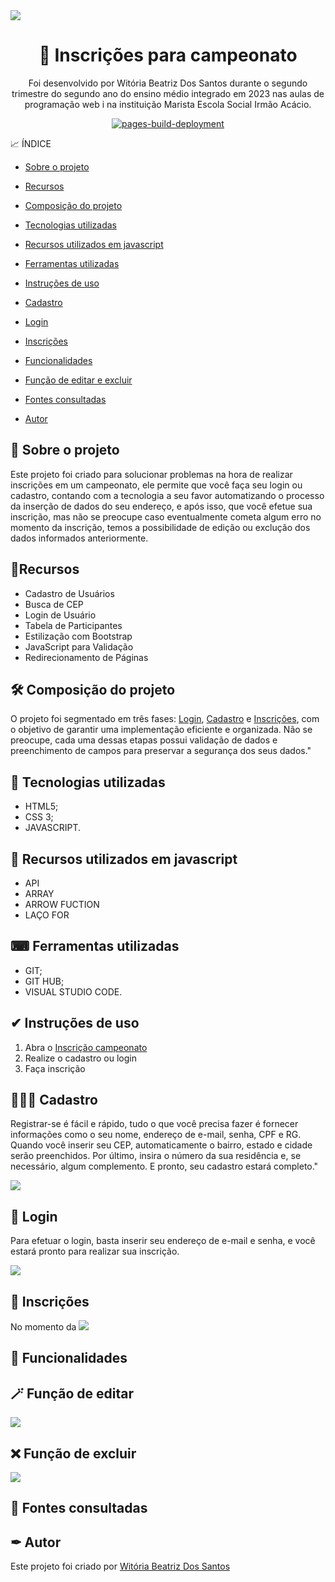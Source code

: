 
  <img src="imgs/capa1.png" align="center" />
</a>
<h1 align="center">🥇 Inscrições para campeonato </h1>
<p align="center"> Foi desenvolvido por Witória Beatriz Dos Santos durante o segundo trimestre do segundo ano do ensino médio integrado em 2023 nas aulas de programação web i na instituição Marista Escola Social Irmão Acácio.
<p align="center">
  <a href="https://github.com/Witoriabeatriz/Cadastro-versao-final/actions/workflows/pages/pages-build-deployment"><img src="https://github.com/Witoriabeatriz/Cadastro-versao-final/actions/workflows/pages/pages-build-deployment/badge.svg" alt="pages-build-deployment"></a>
</p>
  

📈 ÍNDICE

* [Sobre o projeto](https://github.com/Witoriabeatriz/Cadastro-versao-final#-sobre-o-projeto)
  
* [Recursos](https://github.com/Witoriabeatriz/Cadastro-versao-final#-recursos)

* [Composição do projeto](https://github.com/Witoriabeatriz/Cadastro-versao-final#%EF%B8%8F-composi%C3%A7%C3%A3o-do-projeto)  

* [Tecnologias utilizadas](https://github.com/Witoriabeatriz/Cadastro-versao-final#-tecnologias-utilizadas)

* [Recursos utilizados em javascript](https://github.com/Witoriabeatriz/Cadastro-versao-final#-recursos-utilizados-em-javascript)

* [Ferramentas utilizadas](https://github.com/Witoriabeatriz/Cadastro-versao-final#-ferramentas-utilizadas)

* [Instruções de uso](https://github.com/Witoriabeatriz/Cadastro-versao-final#-instru%C3%A7%C3%B5es-de-uso)
  
* [Cadastro](https://github.com/Witoriabeatriz/Cadastro-versao-final#1-cadastro)
    
* [Login](https://github.com/Witoriabeatriz/Cadastro-versao-final#2-login)
 
* [Inscrições](https://github.com/Witoriabeatriz/Cadastro-versao-final#3-inscri%C3%A7%C3%B5es)  

* [Funcionalidades](https://github.com/Witoriabeatriz/Cadastro-versao-final#-funcionalidades)  
    
* [Função de editar e excluir](https://github.com/Witoriabeatriz/Cadastro-versao-final#4-fun%C3%A7%C3%A3o-de-editar-e-excluir)

* [Fontes consultadas](https://github.com/Witoriabeatriz/Cadastro-versao-final#-fontes-consultadas)  

* [Autor](https://github.com/Witoriabeatriz/Cadastro-versao-final#-autor)  

 

## 📌 Sobre o projeto 
Este projeto foi criado para solucionar problemas na hora de realizar inscrições em um campeonato, ele permite que você faça seu login ou cadastro, contando com a tecnologia a seu favor automatizando o processo da inserção de dados do seu endereço,  e após isso, que você efetue sua inscrição, mas não se preocupe caso eventualmente cometa algum erro no momento da inscrição, temos a possibilidade de edição ou exclução dos dados informados anteriormente.

## 📄Recursos
* Cadastro de Usuários
* Busca de CEP
* Login de Usuário
* Tabela de Participantes
* Estilização com Bootstrap
* JavaScript para Validação
* Redirecionamento de Páginas 

## 🛠️ Composição do projeto 
O projeto foi segmentado em três fases: [Login](https://github.com/Witoriabeatriz/Cadastro-versao-final#2-login), [Cadastro](https://github.com/Witoriabeatriz/Cadastro-versao-final#1-cadastro) e [Inscrições](https://github.com/Witoriabeatriz/Cadastro-versao-final#3-inscri%C3%A7%C3%B5es), com o objetivo de garantir uma implementação eficiente e organizada. Não se preocupe, cada uma dessas etapas possui validação de dados e preenchimento de campos para preservar a segurança dos seus dados."

## 🤖 Tecnologias utilizadas  
- HTML5;
- CSS 3;
- JAVASCRIPT.
## 🔔 Recursos utilizados em javascript
* API
* ARRAY 
* ARROW FUCTION
* LAÇO FOR
  
## ⌨ Ferramentas utilizadas  
- GIT; 
- GIT HUB;
- VISUAL STUDIO CODE.
  
## ✔ Instruções de uso
1. Abra o [Inscrição campeonato](https://witoriabeatriz.github.io/Cadastro-versao-final/)  
2. Realize o cadastro ou login  
3. Faça inscrição 

## 👩🏻‍💻 Cadastro 

Registrar-se é fácil e rápido, tudo o que você precisa fazer é fornecer informações como o seu nome, endereço de e-mail, senha, CPF e RG. Quando você inserir seu CEP, automaticamente o bairro, estado e cidade serão preenchidos. Por último, insira o número da sua residência e, se necessário, algum complemento. E pronto, seu cadastro estará completo."  

<img src="imgs/cadastro.gif">  


## 🔑 Login  

Para efetuar o login, basta inserir seu endereço de e-mail e senha, e você estará pronto para realizar sua inscrição.

<img src="imgs/login.gif">  

## 📝 Inscrições
No momento da
<img src="imgs/inscricao.gif"> 

## 👾 Funcionalidades

## 🪄 Função de editar
<img src="imgs/editar.gif">   


## ❌ Função de excluir
<img src="imgs/excluir.gif">


## 🔗 Fontes consultadas
  


## ✒ Autor
Este projeto foi criado por [Witória Beatriz Dos Santos](https://github.com/Witoriabeatriz)
